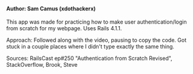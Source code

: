 <h4>Author: Sam Camus (xdothackerx)</h4>

This app was made for practicing how to make user authentication/login from scratch for my webpage. Uses Rails 4.1.1.

Approach: Followed along with the video, pausing to copy the code. Got stuck in a couple places where I didn't type exactly the same thing.

Sources: RailsCast ep#250 "Authentication from Scratch Revised", StackOverflow, Brook, Steve
